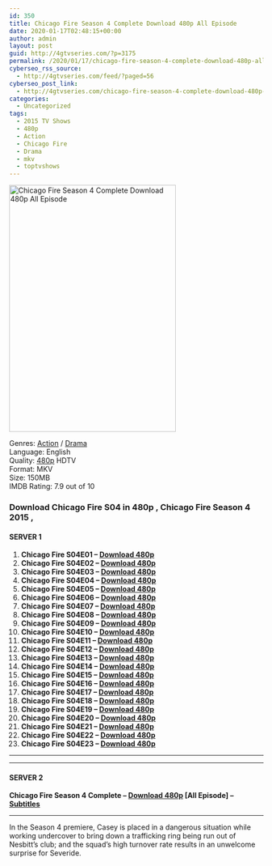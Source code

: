 ```yaml
---
id: 350
title: Chicago Fire Season 4 Complete Download 480p All Episode
date: 2020-01-17T02:48:15+00:00
author: admin
layout: post
guid: http://4gtvseries.com/?p=3175
permalink: /2020/01/17/chicago-fire-season-4-complete-download-480p-all-episode/
cyberseo_rss_source:
  - http://4gtvseries.com/feed/?paged=56
cyberseo_post_link:
  - http://4gtvseries.com/chicago-fire-season-4-complete-download-480p-all-episode/
categories:
  - Uncategorized
tags:
  - 2015 TV Shows
  - 480p
  - Action
  - Chicago Fire
  - Drama
  - mkv
  - toptvshows
---
```

<img loading="lazy" class="aligncenter" src="https://2.bp.blogspot.com/-JyBuxNE5Y84/XiEfpKZ6oFI/AAAAAAAAA48/5qDFGhF4w7EsZTCrWAFzrWJQ3m1-2-gTQCK4BGAYYCw/s1600/Chicago%2BFire%2BSeason%2B4.jpg" alt="Chicago Fire Season 4 Complete Download 480p All Episode" width="330" height="488" />

Genres: <a href="http://4gtvseries.com/tag/action/" data-wpel-link="internal">Action</a> /&nbsp;<a href="http://4gtvseries.com/tag/drama/" data-wpel-link="internal">Drama</a>  
Language: English  
Quality:&nbsp;<a href="http://4gtvseries.com/tag/480p/" data-wpel-link="internal">480p</a> HDTV  
Format: MKV  
Size: 150MB  
IMDB Rating: 7.9 out of 10

### **Download Chicago Fire S04 in 480p , Chicago Fire Season 4 2015 ,&nbsp;**

#### <span><strong>SERVER 1</strong></span>

  1. **Chicago Fire S04E01 – <a href="http://slink.dl480p.xyz/3OUo4E" data-wpel-link="external" target="_blank" rel="nofollow external noopener noreferrer" class="wpel-icon-left"><i class="wpel-icon fa fa-download" aria-hidden="true"></i>Download 480p</a>**
  2. **Chicago Fire S04E02 – <a href="http://slink.dl480p.xyz/27bot2I" data-wpel-link="external" target="_blank" rel="nofollow external noopener noreferrer" class="wpel-icon-left"><i class="wpel-icon fa fa-download" aria-hidden="true"></i>Download 480p</a>**
  3. **Chicago Fire S04E03 – <a href="http://slink.dl480p.xyz/RVoOf" data-wpel-link="external" target="_blank" rel="nofollow external noopener noreferrer" class="wpel-icon-left"><i class="wpel-icon fa fa-download" aria-hidden="true"></i>Download 480p</a>**
  4. **Chicago Fire S04E04 – <a href="http://slink.dl480p.xyz/7UwZGTP1" data-wpel-link="external" target="_blank" rel="nofollow external noopener noreferrer" class="wpel-icon-left"><i class="wpel-icon fa fa-download" aria-hidden="true"></i>Download 480p</a>**
  5. **Chicago Fire S04E05 – <a href="http://slink.dl480p.xyz/MiwSQsCM" data-wpel-link="external" target="_blank" rel="nofollow external noopener noreferrer" class="wpel-icon-left"><i class="wpel-icon fa fa-download" aria-hidden="true"></i>Download 480p</a>**
  6. **Chicago Fire S04E06 – <a href="http://slink.dl480p.xyz/tugDqk6p" data-wpel-link="external" target="_blank" rel="nofollow external noopener noreferrer" class="wpel-icon-left"><i class="wpel-icon fa fa-download" aria-hidden="true"></i>Download 480p</a>**
  7. **Chicago Fire S04E07 – <a href="http://slink.dl480p.xyz/zulw" data-wpel-link="external" target="_blank" rel="nofollow external noopener noreferrer" class="wpel-icon-left"><i class="wpel-icon fa fa-download" aria-hidden="true"></i>Download 480p</a>**
  8. **Chicago Fire S04E08 – <a href="http://slink.dl480p.xyz/73Kl" data-wpel-link="external" target="_blank" rel="nofollow external noopener noreferrer" class="wpel-icon-left"><i class="wpel-icon fa fa-download" aria-hidden="true"></i>Download 480p</a>**
  9. **Chicago Fire S04E09 – <a href="http://slink.dl480p.xyz/bmK3" data-wpel-link="external" target="_blank" rel="nofollow external noopener noreferrer" class="wpel-icon-left"><i class="wpel-icon fa fa-download" aria-hidden="true"></i>Download 480p</a>**
 10. **Chicago Fire S04E10 – <a href="http://slink.dl480p.xyz/81XSMt" data-wpel-link="external" target="_blank" rel="nofollow external noopener noreferrer" class="wpel-icon-left"><i class="wpel-icon fa fa-download" aria-hidden="true"></i>Download 480p</a>**
 11. **Chicago Fire S04E11 – <a href="http://slink.dl480p.xyz/G73GoDH7" data-wpel-link="external" target="_blank" rel="nofollow external noopener noreferrer" class="wpel-icon-left"><i class="wpel-icon fa fa-download" aria-hidden="true"></i>Download 480p</a>**
 12. **Chicago Fire S04E12 – <a href="http://slink.dl480p.xyz/iOvE3m" data-wpel-link="external" target="_blank" rel="nofollow external noopener noreferrer" class="wpel-icon-left"><i class="wpel-icon fa fa-download" aria-hidden="true"></i>Download 480p</a>**
 13. **Chicago Fire S04E13 – <a href="http://slink.dl480p.xyz/t9P9" data-wpel-link="external" target="_blank" rel="nofollow external noopener noreferrer" class="wpel-icon-left"><i class="wpel-icon fa fa-download" aria-hidden="true"></i>Download 480p</a>**
 14. **Chicago Fire S04E14 – <a href="http://slink.dl480p.xyz/OjdkR" data-wpel-link="external" target="_blank" rel="nofollow external noopener noreferrer" class="wpel-icon-left"><i class="wpel-icon fa fa-download" aria-hidden="true"></i>Download 480p</a>**
 15. **Chicago Fire S04E15 – <a href="http://slink.dl480p.xyz/MwpNrEIS" data-wpel-link="external" target="_blank" rel="nofollow external noopener noreferrer" class="wpel-icon-left"><i class="wpel-icon fa fa-download" aria-hidden="true"></i>Download 480p</a>**
 16. **Chicago Fire S04E16 – <a href="http://slink.dl480p.xyz/O2PfEMm" data-wpel-link="external" target="_blank" rel="nofollow external noopener noreferrer" class="wpel-icon-left"><i class="wpel-icon fa fa-download" aria-hidden="true"></i>Download 480p</a>**
 17. **Chicago Fire S04E17 – <a href="http://slink.dl480p.xyz/sp5MjM" data-wpel-link="external" target="_blank" rel="nofollow external noopener noreferrer" class="wpel-icon-left"><i class="wpel-icon fa fa-download" aria-hidden="true"></i>Download 480p</a>**
 18. **Chicago Fire S04E18 – <a href="http://slink.dl480p.xyz/uPbKM" data-wpel-link="external" target="_blank" rel="nofollow external noopener noreferrer" class="wpel-icon-left"><i class="wpel-icon fa fa-download" aria-hidden="true"></i>Download 480p</a>**
 19. **Chicago Fire S04E19 – <a href="http://slink.dl480p.xyz/eCKGA1" data-wpel-link="external" target="_blank" rel="nofollow external noopener noreferrer" class="wpel-icon-left"><i class="wpel-icon fa fa-download" aria-hidden="true"></i>Download 480p</a>**
 20. **Chicago Fire S04E20 – <a href="http://slink.dl480p.xyz/1fYF" data-wpel-link="external" target="_blank" rel="nofollow external noopener noreferrer" class="wpel-icon-left"><i class="wpel-icon fa fa-download" aria-hidden="true"></i>Download 480p</a>**
 21. **Chicago Fire S04E21 – <a href="http://slink.dl480p.xyz/AlUge8" data-wpel-link="external" target="_blank" rel="nofollow external noopener noreferrer" class="wpel-icon-left"><i class="wpel-icon fa fa-download" aria-hidden="true"></i>Download 480p</a>**
 22. **Chicago Fire S04E22 – <a href="http://slink.dl480p.xyz/uqX08KEM" data-wpel-link="external" target="_blank" rel="nofollow external noopener noreferrer" class="wpel-icon-left"><i class="wpel-icon fa fa-download" aria-hidden="true"></i>Download 480p</a>**
 23. **Chicago Fire S04E23 – <a href="http://slink.dl480p.xyz/KEDTMaI" data-wpel-link="external" target="_blank" rel="nofollow external noopener noreferrer" class="wpel-icon-left"><i class="wpel-icon fa fa-download" aria-hidden="true"></i>Download 480p</a>**

* * *

* * *

#### <span><strong>SERVER 2</strong></span>

**Chicago Fire Season 4 Complete – <a href="http://dl480p.xyz/3412/" data-wpel-link="external" target="_blank" rel="nofollow external noopener noreferrer" class="wpel-icon-left"><i class="wpel-icon fa fa-download" aria-hidden="true"></i>Download 480p</a> [All Episode] – <a href="https://subscene.com/subtitles/chicago-fire-fourth-season-2015" data-wpel-link="external" target="_blank" rel="nofollow external noopener noreferrer" class="wpel-icon-left"><i class="wpel-icon fa fa-download" aria-hidden="true"></i>Subtitles</a>**

* * *

In the Season 4 premiere, Casey is placed in a dangerous situation while working undercover to bring down a trafficking ring being run out of Nesbitt’s club; and the squad’s high turnover rate results in an unwelcome surprise for Severide.

<div align="center">
</div>